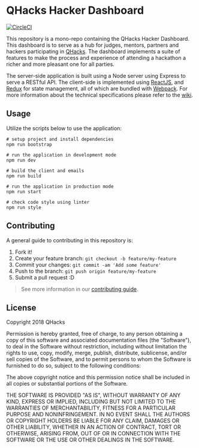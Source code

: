 # QHacks Hacker Dashboard

[![CircleCI](https://circleci.com/gh/qhacks/hacker-dashboard.svg?style=svg)](https://circleci.com/gh/qhacks/hacker-dashboard)

This repository is a mono-repo containing the QHacks Hacker Dashboard. This dashboard is to serve as a hub for judges, mentors, partners and hackers participating in [QHacks](https://qhacks.io/). The dashboard implements a suite of features to make the process and experience of attending a hackathon a richer and more pleasant one for all parties.

The server-side application is built using a Node server using Express to serve a RESTful API. The client-side is implemented using [ReactJS](https://reactjs.org/), and [Redux](http://redux.js.org/docs/introduction/) for state management, all of which are bundled with [Webpack](https://webpack.github.io/). For more information about the technical specifications please refer to the [wiki](https://github.com/qhacks/hacker-dashboard/wiki).

## Usage

Utilize the scripts below to use the application:

```
# setup project and install dependencies
npm run bootstrap

# run the application in development mode
npm run dev

# build the client and emails
npm run build

# run the application in production mode
npm run start

# check code style using linter
npm run style
```

## Contributing

A general guide to contributing in this repository is:

1. Fork it!
2. Create your feature branch: `git checkout -b feature/my-feature`
3. Commit your changes: `git commit -am 'Add some feature'`
4. Push to the branch: `git push origin feature/my-feature`
5. Submit a pull request :D

> See more information in our [contributing guide](https://github.com/qhacks/hacker-dashboard/blob/dev/CONTRIBUTING.md).

## License

Copyright 2018 QHacks

Permission is hereby granted, free of charge, to any person obtaining a copy of this software and associated documentation files (the "Software"), to deal in the Software without restriction, including without limitation the rights to use, copy, modify, merge, publish, distribute, sublicense, and/or sell copies of the Software, and to permit persons to whom the Software is furnished to do so, subject to the following conditions:

The above copyright notice and this permission notice shall be included in all copies or substantial portions of the Software.

THE SOFTWARE IS PROVIDED "AS IS", WITHOUT WARRANTY OF ANY KIND, EXPRESS OR IMPLIED, INCLUDING BUT NOT LIMITED TO THE WARRANTIES OF MERCHANTABILITY, FITNESS FOR A PARTICULAR PURPOSE AND NONINFRINGEMENT. IN NO EVENT SHALL THE AUTHORS OR COPYRIGHT HOLDERS BE LIABLE FOR ANY CLAIM, DAMAGES OR OTHER LIABILITY, WHETHER IN AN ACTION OF CONTRACT, TORT OR OTHERWISE, ARISING FROM, OUT OF OR IN CONNECTION WITH THE SOFTWARE OR THE USE OR OTHER DEALINGS IN THE SOFTWARE.
